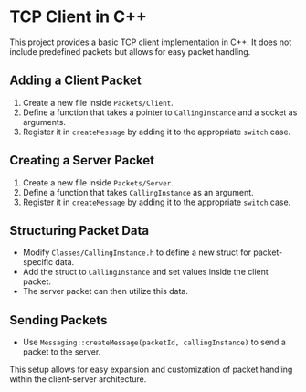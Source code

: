 # TCP Client in C++

This project provides a basic TCP client implementation in C++. It does not include predefined packets but allows for easy packet handling.

## Adding a Client Packet
1. Create a new file inside `Packets/Client`.
2. Define a function that takes a pointer to `CallingInstance` and a socket as arguments.
3. Register it in `createMessage` by adding it to the appropriate `switch` case.

## Creating a Server Packet
1. Create a new file inside `Packets/Server`.
2. Define a function that takes `CallingInstance` as an argument.
3. Register it in `createMessage` by adding it to the appropriate `switch` case.

## Structuring Packet Data
- Modify `Classes/CallingInstance.h` to define a new struct for packet-specific data.
- Add the struct to `CallingInstance` and set values inside the client packet.
- The server packet can then utilize this data.

## Sending Packets
- Use `Messaging::createMessage(packetId, callingInstance)` to send a packet to the server.

This setup allows for easy expansion and customization of packet handling within the client-server architecture.
